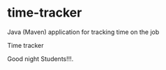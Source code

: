 # time-tracker
Java (Maven) application for tracking time on the job

Time tracker

Good night Students!!!.
